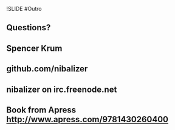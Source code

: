 !SLIDE
#Outro
## Questions?
## Spencer Krum
## github.com/nibalizer
## nibalizer on irc.freenode.net
## Book from Apress http://www.apress.com/9781430260400
